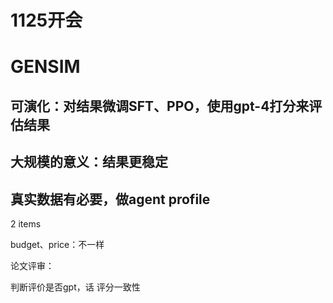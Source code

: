 # 1125开会

# GENSIM

## 可演化：对结果微调SFT、PPO，使用gpt-4打分来评估结果

## 大规模的意义：结果更稳定

## 真实数据有必要，做agent profile



2 items

budget、price：不一样

论文评审：

判断评价是否gpt，话 评分一致性



